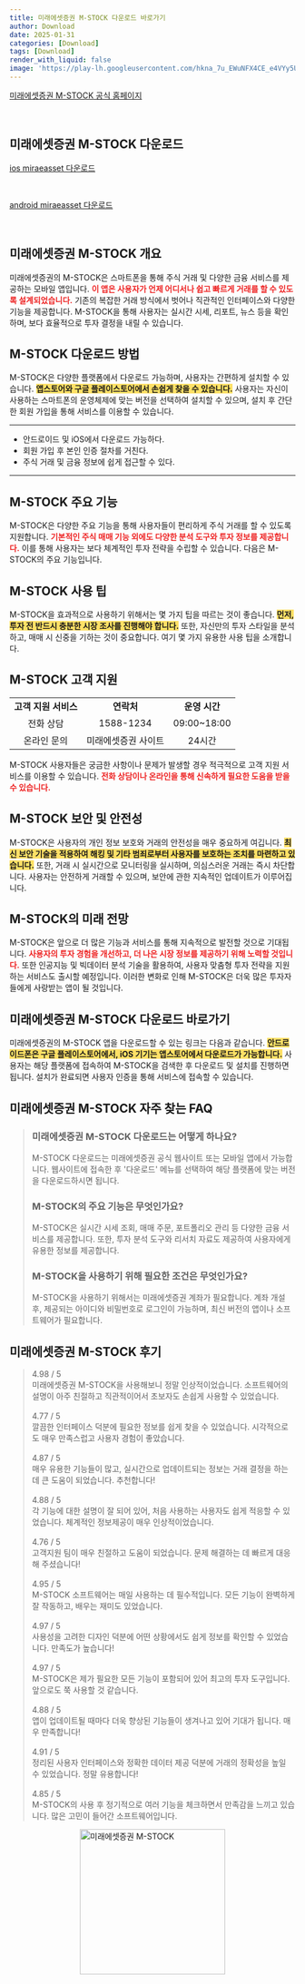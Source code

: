 ```yaml
---
title: 미래에셋증권 M-STOCK 다운로드 바로가기
author: Download
date: 2025-01-31
categories: [Download]
tags: [Download]
render_with_liquid: false
image: 'https://play-lh.googleusercontent.com/hkna_7u_EWuNFX4CE_e4VYy5UOQcsaSjUcrpvINSJk9DdfhdDILkfdZT6dN_41G2rPMC=s256-rw'
---
```

<p><a class='click-button' title='미래에셋증권 M-STOCK' href='https://link.miraeasset.com/wm5yo40' rel='nofollow'>미래에셋증권 M-STOCK 공식 홈페이지</a></p><br>
<h2 id='미래에셋증권 M-STOCK_다운로드'>미래에셋증권 M-STOCK 다운로드</h2>
<p><a class="click-button ios" title="miraeasset 다운로드" href="https://apps.apple.com/kr/app/%EB%AF%B8%EB%9E%98%EC%97%90%EC%85%8B%EC%A6%9D%EA%B6%8C-m-stock/id1248716281" rel="nofollow">ios miraeasset 다운로드</a></p><br>
<p><a class="click-button android" title="miraeasset 다운로드" href="https://play.google.comhttps://play.google.com/store/apps/details?id=com.miraeasset.trade" rel="nofollow">android miraeasset 다운로드</a></p><br>


<h2 id='미래에셋증권 M-STOCK 개요'>미래에셋증권 M-STOCK 개요</h2>

<p>미래에셋증권의 M-STOCK은 스마트폰을 통해 주식 거래 및 다양한 금융 서비스를 제공하는 모바일 앱입니다. <b><span style="color: #ee2323;">이 앱은 사용자가 언제 어디서나 쉽고 빠르게 거래를 할 수 있도록 설계되었습니다.</span></b> 기존의 복잡한 거래 방식에서 벗어나 직관적인 인터페이스와 다양한 기능을 제공합니다. M-STOCK을 통해 사용자는 실시간 시세, 리포트, 뉴스 등을 확인하며, 보다 효율적으로 투자 결정을 내릴 수 있습니다.</p>

<h2 id='M-STOCK 다운로드 방법'>M-STOCK 다운로드 방법</h2>

<p>M-STOCK은 다양한 플랫폼에서 다운로드 가능하며, 사용자는 간편하게 설치할 수 있습니다. <b><span style="background-color: #ffe066;">앱스토어와 구글 플레이스토어에서 손쉽게 찾을 수 있습니다.</span></b> 사용자는 자신이 사용하는 스마트폰의 운영체제에 맞는 버전을 선택하여 설치할 수 있으며, 설치 후 간단한 회원 가입을 통해 서비스를 이용할 수 있습니다.</p>

<hr />

<ul>
    <li>안드로이드 및 iOS에서 다운로드 가능하다.</li>
    <li>회원 가입 후 본인 인증 절차를 거친다.</li>
    <li>주식 거래 및 금융 정보에 쉽게 접근할 수 있다.</li>
</ul>

<hr />

<h2 id='M-STOCK 주요 기능'>M-STOCK 주요 기능</h2>

<p>M-STOCK은 다양한 주요 기능을 통해 사용자들이 편리하게 주식 거래를 할 수 있도록 지원합니다. <b><span style="color: #ee2323;">기본적인 주식 매매 기능 외에도 다양한 분석 도구와 투자 정보를 제공합니다.</span></b> 이를 통해 사용자는 보다 체계적인 투자 전략을 수립할 수 있습니다. 다음은 M-STOCK의 주요 기능입니다.</p>

<h2 id='M-STOCK 사용 팁'>M-STOCK 사용 팁</h2>

<p>M-STOCK을 효과적으로 사용하기 위해서는 몇 가지 팁을 따르는 것이 좋습니다. <b><span style="background-color: #ffe066;">먼저, 투자 전 반드시 충분한 시장 조사를 진행해야 합니다.</span></b> 또한, 자신만의 투자 스타일을 분석하고, 매매 시 신중을 기하는 것이 중요합니다. 여기 몇 가지 유용한 사용 팁을 소개합니다.</p>

<h2 id='M-STOCK 고객 지원'>M-STOCK 고객 지원</h2>

<table>
    <tr>
        <td style="text-align: center; height: 17px;"><b>고객 지원 서비스</b></td>
        <td style="text-align: center; height: 17px;"><b>연락처</b></td>
        <td style="text-align: center; height: 17px;"><b>운영 시간</b></td>
    </tr>
    <tr>
        <td style="text-align: center;">전화 상담</td>
        <td style="text-align: center;">1588-1234</td>
        <td style="text-align: center;">09:00~18:00</td>
    </tr>
    <tr>
        <td style="text-align: center;">온라인 문의</td>
        <td style="text-align: center;">미래에셋증권 사이트</td>
        <td style="text-align: center;">24시간</td>
    </tr>
</table>

<p>M-STOCK 사용자들은 궁금한 사항이나 문제가 발생할 경우 적극적으로 고객 지원 서비스를 이용할 수 있습니다. <b><span style="color: #ee2323;">전화 상담이나 온라인을 통해 신속하게 필요한 도움을 받을 수 있습니다.</span></b></p>

<h2 id='M-STOCK 보안 및 안전성'>M-STOCK 보안 및 안전성</h2>

<p>M-STOCK은 사용자의 개인 정보 보호와 거래의 안전성을 매우 중요하게 여깁니다. <b><span style="background-color: #ffe066;">최신 보안 기술을 적용하여 해킹 및 기타 범죄로부터 사용자를 보호하는 조치를 마련하고 있습니다.</span></b> 또한, 거래 시 실시간으로 모니터링을 실시하며, 의심스러운 거래는 즉시 차단합니다. 사용자는 안전하게 거래할 수 있으며, 보안에 관한 지속적인 업데이트가 이루어집니다.</p>

<h2 id='M-STOCK의 미래 전망'>M-STOCK의 미래 전망</h2>

<p>M-STOCK은 앞으로 더 많은 기능과 서비스를 통해 지속적으로 발전할 것으로 기대됩니다. <b><span style="color: #ee2323;">사용자의 투자 경험을 개선하고, 더 나은 시장 정보를 제공하기 위해 노력할 것입니다.</span></b> 또한 인공지능 및 빅데이터 분석 기술을 활용하여, 사용자 맞춤형 투자 전략을 지원하는 서비스도 출시할 예정입니다. 이러한 변화로 인해 M-STOCK은 더욱 많은 투자자들에게 사랑받는 앱이 될 것입니다.</p>

<h2 id='미래에셋증권 M-STOCK 다운로드 바로가기'>미래에셋증권 M-STOCK 다운로드 바로가기</h2>

<p>미래에셋증권의 M-STOCK 앱을 다운로드할 수 있는 링크는 다음과 같습니다. <b><span style="background-color: #ffe066;">안드로이드폰은 구글 플레이스토어에서, iOS 기기는 앱스토어에서 다운로드가 가능합니다.</span></b> 사용자는 해당 플랫폼에 접속하여 M-STOCK을 검색한 후 다운로드 및 설치를 진행하면 됩니다. 설치가 완료되면 사용자 인증을 통해 서비스에 접속할 수 있습니다.</p>


<h2 id='미래에셋증권 M-STOCK_자주_찾는_FAQ'>미래에셋증권 M-STOCK 자주 찾는 FAQ</h2>
<div itemscope="" itemtype="https://schema.org/FAQPage"> <blockquote> <div itemscope="" itemprop="mainEntity" itemtype="https://schema.org/Question"> <h3 itemprop="name">미래에셋증권 M-STOCK 다운로드는 어떻게 하나요?</h3> <div itemscope="" itemprop="acceptedAnswer" itemtype="https://schema.org/Answer"> <span itemprop="text"> <p>M-STOCK 다운로드는 미래에셋증권 공식 웹사이트 또는 모바일 앱에서 가능합니다. 웹사이트에 접속한 후 '다운로드' 메뉴를 선택하여 해당 플랫폼에 맞는 버전을 다운로드하시면 됩니다.</p> </span> </div> </div> <div itemscope="" itemprop="mainEntity" itemtype="https://schema.org/Question"> <h3 itemprop="name">M-STOCK의 주요 기능은 무엇인가요?</h3> <div itemscope="" itemprop="acceptedAnswer" itemtype="https://schema.org/Answer"> <span itemprop="text"> <p>M-STOCK은 실시간 시세 조회, 매매 주문, 포트폴리오 관리 등 다양한 금융 서비스를 제공합니다. 또한, 투자 분석 도구와 리서치 자료도 제공하여 사용자에게 유용한 정보를 제공합니다.</p> </span> </div> </div> <div itemscope="" itemprop="mainEntity" itemtype="https://schema.org/Question"> <h3 itemprop="name">M-STOCK을 사용하기 위해 필요한 조건은 무엇인가요?</h3> <div itemscope="" itemprop="acceptedAnswer" itemtype="https://schema.org/Answer"> <span itemprop="text"> <p>M-STOCK을 사용하기 위해서는 미래에셋증권 계좌가 필요합니다. 계좌 개설 후, 제공되는 아이디와 비밀번호로 로그인이 가능하며, 최신 버전의 앱이나 소프트웨어가 필요합니다.</p> </span> </div> </div> </blockquote> </div>
<h2 id='미래에셋증권 M-STOCK_후기'>미래에셋증권 M-STOCK 후기</h2>
<div itemscope itemtype="https://schema.org/Product">
  <blockquote>
  <div itemprop="review" itemscope itemtype="https://schema.org/Review">
      <div itemprop="reviewRating" itemscope itemtype="https://schema.org/Rating"> <span itemprop="ratingValue">4.98</span> / <span itemprop="bestRating">5</span> </div>
      <span itemprop="reviewBody">미래에셋증권 M-STOCK을 사용해보니 정말 인상적이었습니다. 소프트웨어의 설명이 아주 친절하고 직관적이어서 초보자도 손쉽게 사용할 수 있었습니다.</span>
  </div>
  <br>
  <div itemprop="review" itemscope itemtype="https://schema.org/Review">
      <div itemprop="reviewRating" itemscope itemtype="https://schema.org/Rating"> <span itemprop="ratingValue">4.77</span> / <span itemprop="bestRating">5</span> </div>
      <span itemprop="reviewBody">깔끔한 인터페이스 덕분에 필요한 정보를 쉽게 찾을 수 있었습니다. 시각적으로도 매우 만족스럽고 사용자 경험이 좋았습니다.</span>
  </div>
  <br>
  <div itemprop="review" itemscope itemtype="https://schema.org/Review">
      <div itemprop="reviewRating" itemscope itemtype="https://schema.org/Rating"> <span itemprop="ratingValue">4.87</span> / <span itemprop="bestRating">5</span> </div>
      <span itemprop="reviewBody">매우 유용한 기능들이 많고, 실시간으로 업데이트되는 정보는 거래 결정을 하는 데 큰 도움이 되었습니다. 추천합니다!</span>
  </div>
  <br>
  <div itemprop="review" itemscope itemtype="https://schema.org/Review">
      <div itemprop="reviewRating" itemscope itemtype="https://schema.org/Rating"> <span itemprop="ratingValue">4.88</span> / <span itemprop="bestRating">5</span> </div>
      <span itemprop="reviewBody">각 기능에 대한 설명이 잘 되어 있어, 처음 사용하는 사용자도 쉽게 적응할 수 있었습니다. 체계적인 정보제공이 매우 인상적이었습니다.</span>
  </div>
  <br>
  <div itemprop="review" itemscope itemtype="https://schema.org/Review">
      <div itemprop="reviewRating" itemscope itemtype="https://schema.org/Rating"> <span itemprop="ratingValue">4.76</span> / <span itemprop="bestRating">5</span> </div>
      <span itemprop="reviewBody">고객지원 팀이 매우 친절하고 도움이 되었습니다. 문제 해결하는 데 빠르게 대응해 주셨습니다!</span>
  </div>
  <br>
  <div itemprop="review" itemscope itemtype="https://schema.org/Review">
      <div itemprop="reviewRating" itemscope itemtype="https://schema.org/Rating"> <span itemprop="ratingValue">4.95</span> / <span itemprop="bestRating">5</span> </div>
      <span itemprop="reviewBody">M-STOCK 소프트웨어는 매일 사용하는 데 필수적입니다. 모든 기능이 완벽하게 잘 작동하고, 배우는 재미도 있었습니다.</span>
  </div>
  <br>
  <div itemprop="review" itemscope itemtype="https://schema.org/Review">
      <div itemprop="reviewRating" itemscope itemtype="https://schema.org/Rating"> <span itemprop="ratingValue">4.97</span> / <span itemprop="bestRating">5</span> </div>
      <span itemprop="reviewBody">사용성을 고려한 디자인 덕분에 어떤 상황에서도 쉽게 정보를 확인할 수 있었습니다. 만족도가 높습니다!</span>
  </div>
  <br>
  <div itemprop="review" itemscope itemtype="https://schema.org/Review">
      <div itemprop="reviewRating" itemscope itemtype="https://schema.org/Rating"> <span itemprop="ratingValue">4.97</span> / <span itemprop="bestRating">5</span> </div>
      <span itemprop="reviewBody">M-STOCK은 제가 필요한 모든 기능이 포함되어 있어 최고의 투자 도구입니다. 앞으로도 쭉 사용할 것 같습니다.</span>
  </div>
  <br>
  <div itemprop="review" itemscope itemtype="https://schema.org/Review">
      <div itemprop="reviewRating" itemscope itemtype="https://schema.org/Rating"> <span itemprop="ratingValue">4.88</span> / <span itemprop="bestRating">5</span> </div>
      <span itemprop="reviewBody">앱이 업데이트될 때마다 더욱 향상된 기능들이 생겨나고 있어 기대가 됩니다. 매우 만족합니다!</span>
  </div>
  <br>
  <div itemprop="review" itemscope itemtype="https://schema.org/Review">
      <div itemprop="reviewRating" itemscope itemtype="schema.org/Rating"> <span itemprop="ratingValue">4.91</span> / <span itemprop="bestRating">5</span> </div>
      <span itemprop="reviewBody"> 정리된 사용자 인터페이스와 정확한 데이터 제공 덕분에 거래의 정확성을 높일 수 있었습니다. 정말 유용합니다!</span>
  </div>
  <br>
  <div itemprop="review" itemscope itemtype="https://schema.org/Review">
      <div itemprop="reviewRating" itemscope itemtype="schema.org/Rating"> <span itemprop="ratingValue">4.85</span> / <span itemprop="bestRating">5</span> </div>
      <span itemprop="reviewBody">M-STOCK의 사용 후 정기적으로 여러 기능을 체크하면서 만족감을 느끼고 있습니다. 많은 고민이 들어간 소프트웨어입니다.</span>
  </div>
  </blockquote>
</div>
<figure class="image" style="display: flex; justify-content: center; align-items: center; margin: 0;"><img src="https://play-lh.googleusercontent.com/hkna_7u_EWuNFX4CE_e4VYy5UOQcsaSjUcrpvINSJk9DdfhdDILkfdZT6dN_41G2rPMC=s256-rw" alt="미래에셋증권 M-STOCK" width="256" height="256" style="max-width: 100%; height: auto;"></figure>